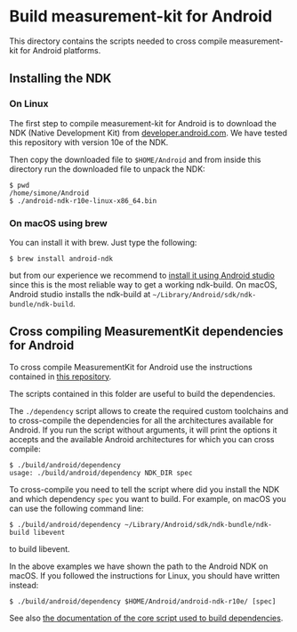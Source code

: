 # Build measurement-kit for Android

This directory contains the scripts needed to cross compile
measurement-kit for Android platforms.

## Installing the NDK

### On Linux

The first step to compile measurement-kit for Android is to download the
NDK (Native Development Kit) from [developer.android.com](
https://developer.android.com/tools/sdk/ndk/index.html).  We have tested
this repository with version 10e of the NDK.

Then copy the downloaded file to `$HOME/Android` and from inside this directory
run the downloaded file to unpack the NDK:

    $ pwd
    /home/simone/Android
    $ ./android-ndk-r10e-linux-x86_64.bin

### On macOS using brew

You can install it with brew. Just type the following:

    $ brew install android-ndk

but from our experience we recommend to [install it using Android studio](
https://developer.android.com/ndk/guides/index.html#download-ndk)
since this is the most reliable way to get a working ndk-build.
On macOS, Android studio installs the ndk-build at 
`~/Library/Android/sdk/ndk-bundle/ndk-build`.

## Cross compiling MeasurementKit dependencies for Android

To cross compile MeasurementKit for Android use
the instructions contained in 
[this repository](https://github.com/measurement-kit/android-libs).

The scripts contained in this folder are useful to build the dependencies.

The `./dependency` script allows to create the required custom
toolchains and to cross-compile the dependencies for all the architectures
available for Android. If you run the script without arguments, it will
print the options it accepts and the available Android architectures for
which you can cross compile:

    $ ./build/android/dependency
    usage: ./build/android/dependency NDK_DIR spec

To cross-compile you need to tell the script where did you install the NDK
and which dependency `spec` you want to build. For example, on macOS you can use
the following command line:

    $ ./build/android/dependency ~/Library/Android/sdk/ndk-bundle/ndk-build libevent

to build libevent.

In the above examples we have shown the path to the Android NDK on macOS. If
you followed the instructions for Linux, you should have written instead:

    $ ./build/android/dependency $HOME/Android/android-ndk-r10e/ [spec]

See also [the documentation of the core script used to build
dependencies](../dependency.md).
